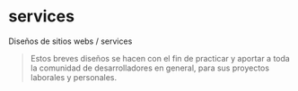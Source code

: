 # services

Diseños de sitios webs / services
> Estos breves diseños se hacen con el fin de practicar y aportar a toda la comunidad de desarrolladores en general, para sus proyectos laborales y personales.
